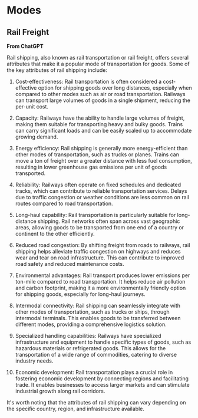 # Modes

## Rail Freight

**From ChatGPT**



Rail shipping, also known as rail transportation or rail freight, offers several attributes that make it a popular mode of transportation for goods. Some of the key attributes of rail shipping include:

1. Cost-effectiveness: Rail transportation is often considered a cost-effective option for shipping goods over long distances, especially when compared to other modes such as air or road transportation. Railways can transport large volumes of goods in a single shipment, reducing the per-unit cost.

2. Capacity: Railways have the ability to handle large volumes of freight, making them suitable for transporting heavy and bulky goods. Trains can carry significant loads and can be easily scaled up to accommodate growing demand.

3. Energy efficiency: Rail shipping is generally more energy-efficient than other modes of transportation, such as trucks or planes. Trains can move a ton of freight over a greater distance with less fuel consumption, resulting in lower greenhouse gas emissions per unit of goods transported.

4. Reliability: Railways often operate on fixed schedules and dedicated tracks, which can contribute to reliable transportation services. Delays due to traffic congestion or weather conditions are less common on rail routes compared to road transportation.

5. Long-haul capability: Rail transportation is particularly suitable for long-distance shipping. Rail networks often span across vast geographic areas, allowing goods to be transported from one end of a country or continent to the other efficiently.

6. Reduced road congestion: By shifting freight from roads to railways, rail shipping helps alleviate traffic congestion on highways and reduces wear and tear on road infrastructure. This can contribute to improved road safety and reduced maintenance costs.

7. Environmental advantages: Rail transport produces lower emissions per ton-mile compared to road transportation. It helps reduce air pollution and carbon footprint, making it a more environmentally friendly option for shipping goods, especially for long-haul journeys.

8. Intermodal connectivity: Rail shipping can seamlessly integrate with other modes of transportation, such as trucks or ships, through intermodal terminals. This enables goods to be transferred between different modes, providing a comprehensive logistics solution.

9. Specialized handling capabilities: Railways have specialized infrastructure and equipment to handle specific types of goods, such as hazardous materials or refrigerated goods. This allows for the transportation of a wide range of commodities, catering to diverse industry needs.

10. Economic development: Rail transportation plays a crucial role in fostering economic development by connecting regions and facilitating trade. It enables businesses to access larger markets and can stimulate industrial growth along rail corridors.

It's worth noting that the attributes of rail shipping can vary depending on the specific country, region, and infrastructure available.
